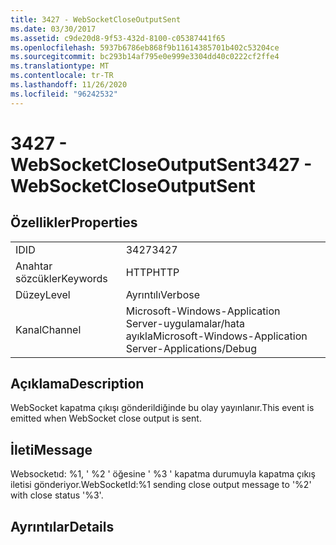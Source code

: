 ```yaml
---
title: 3427 - WebSocketCloseOutputSent
ms.date: 03/30/2017
ms.assetid: c9de20d8-9f53-432d-8100-c05387441f65
ms.openlocfilehash: 5937b6786eb868f9b11614385701b402c53204ce
ms.sourcegitcommit: bc293b14af795e0e999e3304dd40c0222cf2ffe4
ms.translationtype: MT
ms.contentlocale: tr-TR
ms.lasthandoff: 11/26/2020
ms.locfileid: "96242532"
---
```

# <a name="3427---websocketcloseoutputsent"></a><span data-ttu-id="81465-102">3427 - WebSocketCloseOutputSent</span><span class="sxs-lookup"><span data-stu-id="81465-102">3427 - WebSocketCloseOutputSent</span></span>

## <a name="properties"></a><span data-ttu-id="81465-103">Özellikler</span><span class="sxs-lookup"><span data-stu-id="81465-103">Properties</span></span>  
  
|||  
|-|-|  
|<span data-ttu-id="81465-104">ID</span><span class="sxs-lookup"><span data-stu-id="81465-104">ID</span></span>|<span data-ttu-id="81465-105">3427</span><span class="sxs-lookup"><span data-stu-id="81465-105">3427</span></span>|  
|<span data-ttu-id="81465-106">Anahtar sözcükler</span><span class="sxs-lookup"><span data-stu-id="81465-106">Keywords</span></span>|<span data-ttu-id="81465-107">HTTP</span><span class="sxs-lookup"><span data-stu-id="81465-107">HTTP</span></span>|  
|<span data-ttu-id="81465-108">Düzey</span><span class="sxs-lookup"><span data-stu-id="81465-108">Level</span></span>|<span data-ttu-id="81465-109">Ayrıntılı</span><span class="sxs-lookup"><span data-stu-id="81465-109">Verbose</span></span>|  
|<span data-ttu-id="81465-110">Kanal</span><span class="sxs-lookup"><span data-stu-id="81465-110">Channel</span></span>|<span data-ttu-id="81465-111">Microsoft-Windows-Application Server-uygulamalar/hata ayıkla</span><span class="sxs-lookup"><span data-stu-id="81465-111">Microsoft-Windows-Application Server-Applications/Debug</span></span>|  
  
## <a name="description"></a><span data-ttu-id="81465-112">Açıklama</span><span class="sxs-lookup"><span data-stu-id="81465-112">Description</span></span>  

 <span data-ttu-id="81465-113">WebSocket kapatma çıkışı gönderildiğinde bu olay yayınlanır.</span><span class="sxs-lookup"><span data-stu-id="81465-113">This event is emitted when WebSocket close output is sent.</span></span>  
  
## <a name="message"></a><span data-ttu-id="81465-114">İleti</span><span class="sxs-lookup"><span data-stu-id="81465-114">Message</span></span>  

 <span data-ttu-id="81465-115">Websocketıd: %1, ' %2 ' öğesine ' %3 ' kapatma durumuyla kapatma çıkış iletisi gönderiyor.</span><span class="sxs-lookup"><span data-stu-id="81465-115">WebSocketId:%1 sending close output message to '%2' with close status '%3'.</span></span>  
  
## <a name="details"></a><span data-ttu-id="81465-116">Ayrıntılar</span><span class="sxs-lookup"><span data-stu-id="81465-116">Details</span></span>
